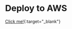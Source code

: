 # Deploy to AWS
[Click me!](https://us-east-1.console.aws.amazon.com/cloudformation/home#/stacks/quickcreate?templateUrl=https://oneclickdeploymentromell123457.s3.amazonaws.com/primerec2.yml&stackName=OneClickDeployment){:target="_blank"}
